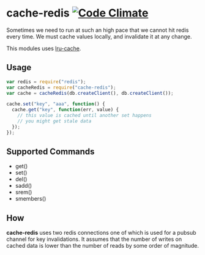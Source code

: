 cache-redis [![Code Climate](https://codeclimate.com/github/mcollina/redis-command-cache.png)](https://codeclimate.com/github/mcollina/redis-command-cache)
===========

Sometimes we need to run at such an high pace that we cannot hit redis
every time. We must cache values locally, and invalidate it at any
change.

This modules uses [lru-cache](https://www.npmjs.org/package/lru-cache).

Usage
-----

```javascript
var redis = require("redis");
var cacheRedis = require("cache-redis");
var cache = cacheRedis(db.createClient(), db.createClient());

cache.set("key", "aaa", function() {
  cache.get("key", function(err, value) {
    // this value is cached until another set happens
    // you might get stale data
  });
});
```

Supported Commands
------------------

* get()
* set()
* del()
* sadd()
* srem()
* smembers()

How
---

__cache-redis__ uses two redis connections one of which is used for
a pubsub channel for key invalidations. It assumes that the number of
writes on cached data is lower than the number of reads by some order of
magnitude.

